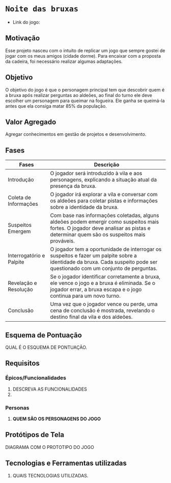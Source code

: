  # `Noite das bruxas`

* Link do jogo:

## Motivação

Esse projeto nasceu com o intuito de replicar um jogo que sempre gostei de jogar com os meus amigos (cidade dorme). Para encaixar com a proposta da cadeira, foi necessário realizar algumas adaptações.

## Objetivo

O objetivo do jogo é que o personagem principal tem que descobrir quem é a bruxa após realizar perguntas ao aldeões, ao final do turno ele deve escolher um personagem para queimar na fogueira. 
Ele ganha se queimá-la antes que ela consiga matar 85% da população.

## Valor Agregado

Agregar conhecimentos em gestão de projetos e desenvolvimento.

## Fases

| Fases | Descrição |
| ----- | ----------- |
| Introdução     |   O jogador será introduzido à vila e aos personagens, explicando a situação atual da presença da bruxa.     |
| Coleta de Informações  | O jogador irá explorar a vila e conversar com os aldeões para coletar pistas e informações sobre a identidade da bruxa.         |
| Suspeitos Emergem     | Com base nas informações coletadas, alguns aldeões podem emergir como suspeitos mais fortes. O jogador deve analisar as pistas e determinar quem são os suspeitos mais prováveis.        |
| Interrogatório e Palpite |  O jogador tem a oportunidade de interrogar os suspeitos e fazer um palpite sobre a identidade da bruxa. Cada suspeito pode ser questionado com um conjunto de perguntas.           |
|Revelação e Resolução | Se o jogador identificar corretamente a bruxa, ele vence o jogo e a bruxa é eliminada. Se o jogador errar, a bruxa escapa e o jogo continua para um novo turno. |
|Conclusão| Uma vez que o jogador vence ou perde, uma cena de conclusão é mostrada, revelando o destino final da vila e dos aldeões.|
## Esquema de Pontuação

QUAL É O ESQUEMA DE PONTUAÇÃO.


## Requisitos

### Épicos/Funcionalidades

1. DESCREVA AS FUNCIONALIDADES
2. 

### Personas

1. **QUEM SÃO OS PERSONAGENS DO JOGO**

## Protótipos de Tela

DIAGRAMA COM O PROTOTIPO DO JOGO

## Tecnologias e Ferramentas utilizadas

1. QUAIS TECNOLOGIAS UTILIZADAS.

